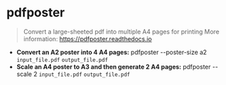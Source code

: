 # pdfposter
> Convert a large-sheeted pdf into multiple A4 pages for printing
> More information: <https://pdfposter.readthedocs.io>
- **Convert an A2 poster into 4 A4 pages:**
pdfposter --poster-size a2 `input_file.pdf` `output_file.pdf`
- **Scale an A4 poster to A3 and then generate 2 A4 pages:**
pdfposter --scale 2 `input_file.pdf` `output_file.pdf`
